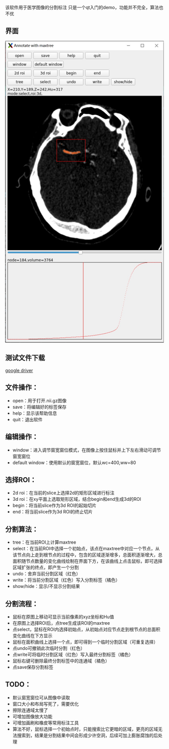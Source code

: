 该软件用于医学图像的分割标注
只是一个qt入门的demo，功能并不完全，算法也不优

## 界面
![img](ui.jpg)

## 测试文件下载
[google driver](https://drive.google.com/file/d/1kc2JBTVGw-p6TtxLaqPs5KmEiXVkOQLC/view?usp=sharing)

## 文件操作：
- open：用于打开.nii.gz图像
- save：将编辑好的标签保存
- help：显示该帮助信息
- quit：退出软件

## 编辑操作：
- window：进入调节窗宽窗位模式，在图像上按住鼠标并上下左右滑动可调节窗宽窗位
- default window：使用默认的窗宽窗位，默认wc=400,ww=80

## 选择ROI：
- 2d roi：在当前的slice上选择2d的矩形区域进行标注
- 3d roi：在xy平面上选取矩形区域，结合begin和end生成3d的ROI
- begin：将当前slice作为3d ROI的起始切片
- end：将当前slice作为3d ROI的终止切片

## 分割算法：
- tree：在当前ROI上计算maxtree
- select：在当前ROI中选择一个初始点，该点在maxtree中对应一个节点，从该节点向上走到根节点的过程中，包含的区域逐渐增多，总面积逐渐增大，总面积随节点数量的变化曲线绘制在界面下方，在该曲线上点击鼠标，即可选择区域扩张的终点，即产生一个分割
- undo：舍弃当前分割区域（红色）
- write：将当前分割区域（红色）写入分割标签（橘色）
- show/hide：显示/不显示分割结果

## 分割流程：
- 鼠标在原图上移动可显示当前像素的xyz坐标和Hu值
- 在原图上选择ROI后，点tree生成该ROI的maxtree
- 点select，鼠标在ROI内选择初始点，从初始点对应节点走到根节点的总面积变化曲线在下方显示
- 鼠标在面积曲线上选择一个点，即可得到一个临时分割区域（可重复选择）
- 点undo可撤销此次临时分割（红色）
- 点write可将临时分割区域（红色）写入最终分割标签（橘色）
- 鼠标右键可删除最终分割标签中的连通域（橘色）
- 点save保存分割标签

## TODO：
- 默认窗宽窗位可从图像中读取
- 窗口大小和布局写死了，需要优化
- 擦除连通域太慢了
- 可增加图像放大功能
- 可增加画刷和橡皮等常用标注工具
- 算法不好，鼠标选择一个初始点时，只能搜索比它更暗的区域，更亮的区域无法搜索到，结果是分割结果中间会形成少许空洞，后续可加上膨胀腐蚀的后处理
